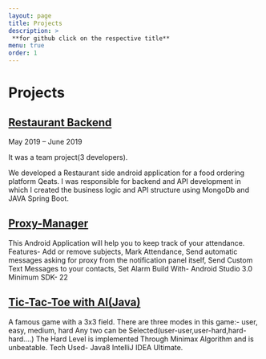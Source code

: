 ```yaml
---
layout: page
title: Projects
description: >
 **for github click on the respective title**
menu: true
order: 1
---
```


# Projects

## [Restaurant Backend](https://www.linkedin.com/redir/redirect?url=https%3A%2F%2Fgithub%2Ecom%2FAbhishekChd%2FRestaurantBackend&amp;urlhash=L5Fj&trk=public_profile-settings_project_title)

May 2019 – June 2019

It was a team project(3 developers).

We developed a Restaurant side android application for a food ordering platform Qeats.
I was responsible for backend and API development in which I created the business logic and API structure using MongoDb and JAVA Spring Boot.

##  [Proxy-Manager](https://www.linkedin.com/redir/redirect?url=https%3A%2F%2Fgithub%2Ecom%2Fnarayanshivansh49%2FProxy-Manager&amp;urlhash=ZKiO&trk=public_profile-settings_project_title)
This Android Application will help you to keep track of your attendance.
Features-
Add or remove subjects, Mark Attendance, Send automatic messages asking for proxy from the notification panel itself, Send Custom Text Messages to your contacts, Set Alarm
Build With- Android Studio 3.0
Minimum SDK- 22

##  [Tic-Tac-Toe with AI(Java)](https://www.linkedin.com/redir/redirect?url=https%3A%2F%2Fgithub%2Ecom%2Fnarayanshivansh49%2Ftictactoe_with_AI&amp;urlhash=T5CR&trk=public_profile-settings_project_title)

A famous game with a 3x3 field. There are three modes in this game:- user, easy, medium, hard
Any two can be Selected(user-user,user-hard,hard-hard....)
The Hard Level is implemented Through Minimax Algorithm and is unbeatable.
Tech Used-
Java8
IntelliJ IDEA Ultimate.

